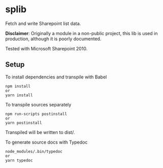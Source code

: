 # splib
Fetch and write Sharepoint list data.

**Disclaimer**: Originally a module in a non-public project, this lib is used in production, although it is poorly documented.

Tested with Microsoft Sharepoint 2010.

## Setup

To install dependencies and transpile with Babel
```
npm install
or
yarn install
```

To transpile sources separately
```
npm run-scripts postinstall
or
yarn postinstall
```
Transpiled will be written to dist/.

To generate source docs with Typedoc
```
node_modules/.bin/typedoc
or
yarn typedoc
```
